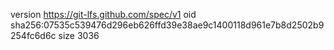 version https://git-lfs.github.com/spec/v1
oid sha256:07535c539476d296eb626ffd39e38ae9c1400118d961e7b8d2502b9254fc6d6c
size 3036
